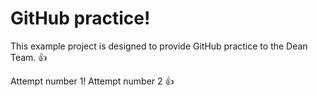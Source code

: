GitHub practice!
================

This example project is designed to provide GitHub practice to the Dean Team. :thumbsup:


Attempt number 1!
Attempt number 2 :thumbsup:
